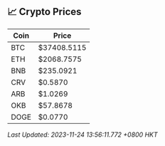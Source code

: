## 📈 Crypto Prices

| Coin | Price |
| ---- | ----- |
| BTC | $37408.5115 |
| ETH | $2068.7575 |
| BNB | $235.0921 |
| CRV | $0.5870 |
| ARB | $1.0269 |
| OKB | $57.8678 |
| DOGE | $0.0770 |

_Last Updated: 2023-11-24 13:56:11.772 +0800 HKT_